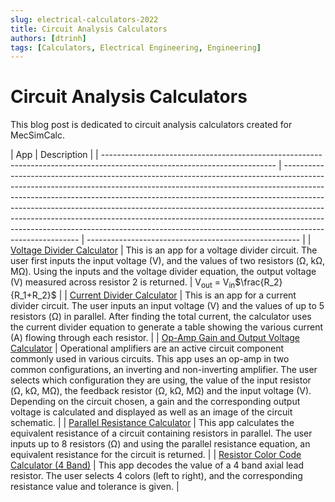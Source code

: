 ```yaml
---
slug: electrical-calculators-2022
title: Circuit Analysis Calculators
authors: [dtrinh]
tags: [Calculators, Electrical Engineering, Engineering]
---
```


# Circuit Analysis Calculators

This blog post is dedicated to circuit analysis calculators created for MecSimCalc.

| App                                                                                                                       | Description                                                                                                                                                                                                                                                                                                                                                                                                                                                                                                     |
| ------------------------------------------------------------------------------------------------------------------------- | --------------------------------------------------------------------------------------------------------------------------------------------------------------------------------------------------------------------------------------------------------------------------------------------------------------------------------------------------------------------------------------------------------------------------------------------------------------------------------------------------------------- | ----------------------------------------------------- |
| [Voltage Divider Calculator](https://mecsimcalc.com/app/2144200/voltage_divider_calculator)                               | This is an app for a voltage divider circuit. The user first inputs the input voltage (V), and the values of two resistors (Ω, kΩ, MΩ). Using the inputs and the voltage divider equation, the output voltage (V) measured across resistor 2 is returned.                                                                                                                                                                                                                                                       | V<sub>out</sub> = V<sub>in</sub>$\frac{R_2}{R_1+R_2}$ |
| [Current Divider Calculator](https://mecsimcalc.com/app/9979869/current_divider_calculator)                               | This is an app for a current divider circuit. The user inputs an input voltage (V) and the values of up to 5 resistors (Ω) in parallel. After finding the total current, the calculator uses the current divider equation to generate a table showing the various current (A) flowing through each resistor.                                                                                                                                                                                                    |
| [Op-Amp Gain and Output Voltage Calculator](https://mecsimcalc.com/app/8349728/op_amp_gain_and_output_voltage_calculator) | Operational amplifiers are an active circuit component commonly used in various circuits. This app uses an op-amp in two common configurations, an inverting and non-inverting amplifier. The user selects which configuration they are using, the value of the input resistor (Ω, kΩ, MΩ), the feedback resistor (Ω, kΩ, MΩ) and the input voltage (V). Depending on the circuit chosen, a gain and the corresponding output voltage is calculated and displayed as well as an image of the circuit schematic. |
| [Parallel Resistance Calculator](https://mecsimcalc.com/app/8934998/parallel_resistance_calculator)                       | This app calculates the equivalent resistance of a circuit containing resistors in parallel. The user inputs up to 8 resistors (Ω) and using the parallel resistance equation, an equivalent resistance for the circuit is returned.                                                                                                                                                                                                                                                                            |
| [Resistor Color Code Calculator (4 Band)](https://mecsimcalc.com/app/7370385/resistor_color_code_calculator)              | This app decodes the value of a 4 band axial lead resistor. The user selects 4 colors (left to right), and the corresponding resistance value and tolerance is given.                                                                                                                                                                                                                                                                                                                                           |
